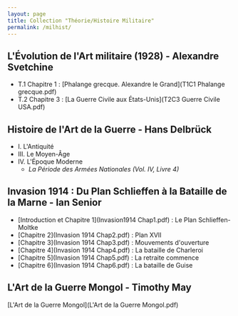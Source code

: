 ```yaml
---
layout: page
title: Collection "Théorie/Histoire Militaire"
permalink: /milhist/
---
```



## L'Évolution de l'Art militaire (1928) - Alexandre Svetchine

- T.1 Chapitre 1 : [Phalange grecque. Alexandre le Grand](T1C1 Phalange grecque.pdf)
- T.2 Chapitre 3 : [La Guerre Civile aux États-Unis](T2C3 Guerre Civile USA.pdf) 

## Histoire de l'Art de la Guerre - Hans Delbrück

- I. L'Antiquité
- III. Le Moyen-Âge
- IV. L'Époque Moderne
  - *La Période des Armées Nationales (Vol. IV, Livre 4)*


## Invasion 1914 : Du Plan Schlieffen à la Bataille de la Marne - Ian Senior

- [Introduction et Chapitre 1](Invasion1914 Chap1.pdf) : Le Plan Schlieffen-Moltke
- [Chapitre 2](Invasion 1914 Chap2.pdf) : Plan XVII
- [Chapitre 3](Invasion 1914 Chap3.pdf) : Mouvements d'ouverture
- [Chapitre 4](Invasion 1914 Chap4.pdf) : La bataille de Charleroi
- [Chapitre 5](Invasion 1914 Chap5.pdf) : La retraite commence
- [Chapitre 6](Invasion 1914 Chap6.pdf) : La bataille de Guise

## L'Art de la Guerre Mongol - Timothy May

[L'Art de la Guerre Mongol](L'Art de la Guerre Mongol.pdf)


